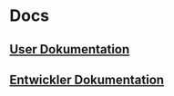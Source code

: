 # Docs

## <a href="https://ubs-pof-chatbot.github.io/Docs/UserDoc">User Dokumentation</a>
## <a href="https://ubs-pof-chatbot.github.io/Docs/DeveloperDoc">Entwickler Dokumentation</a>
<!--stackedit_data:
eyJoaXN0b3J5IjpbLTE2NzMzMDQ5ODIsLTM4ODkzNzA4MF19
-->